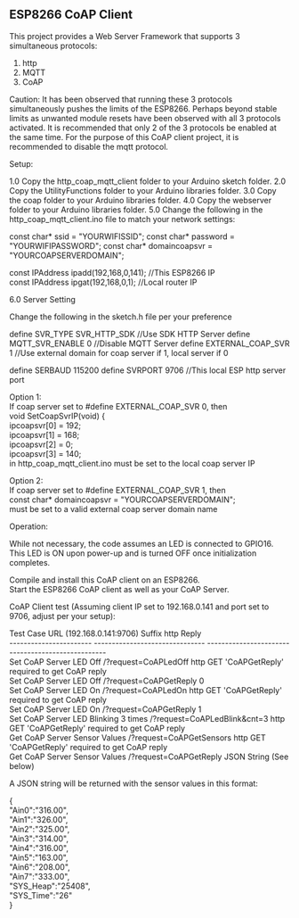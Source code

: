 <h2><strong>ESP8266 CoAP Client</strong></h2>

This project provides a Web Server Framework that supports 3 simultaneous protocols:

1. http
2. MQTT
3. CoAP

Caution: It has been observed that running these 3 protocols simultaneously pushes the limits
of the ESP8266. Perhaps beyond stable limits as unwanted module resets have been observed with
all 3 protocols activated. It is recommended that only 2 of the 3 protocols be enabled at the 
same time. For the purpose of this CoAP client project, it is recommended to disable the mqtt protocol.


Setup:

1.0 Copy the http_coap_mqtt_client folder to your Arduino sketch folder.
2.0 Copy the UtilityFunctions folder to your Arduino libraries folder.
3.0 Copy the coap folder to your Arduino libraries folder.
4.0 Copy the webserver folder to your Arduino libraries folder.
5.0 Change the following in the http_coap_mqtt_client.ino file to match your network settings:

const char* ssid          = "YOURWIFISSID";
const char* password      = "YOURWIFIPASSWORD";
const char* domaincoapsvr = "YOURCOAPSERVERDOMAIN";

const IPAddress  ipadd(192,168,0,141);  //This ESP8266 IP   
const IPAddress  ipgat(192,168,0,1);    //Local router IP      

6.0 Server Setting

Change the following in the sketch.h file per your preference

define SVR_TYPE SVR_HTTP_SDK      //Use SDK HTTP Server
define MQTT_SVR_ENABLE 0          //Disable MQTT Server
define EXTERNAL_COAP_SVR 1        //Use external domain for coap server if 1, local server if 0

define SERBAUD 115200
define SVRPORT 9706               //This local ESP http server port

Option 1:<br> 
If coap server set to #define EXTERNAL_COAP_SVR 0, then<br> 
void SetCoapSvrIP(void) {<br>
    ipcoapsvr[0]  = 192;<br>
    ipcoapsvr[1]  = 168;<br>
    ipcoapsvr[2]  = 0;<br>
    ipcoapsvr[3]  = 140;<br>
in http_coap_mqtt_client.ino must be set to the local coap server IP<br>

Option 2:<br> 
If coap server set to #define EXTERNAL_COAP_SVR 1, then<br> 
const char* domaincoapsvr = "YOURCOAPSERVERDOMAIN";<br>
must be set to a valid external coap server domain name<br>

Operation:

While not necessary, the code assumes an LED is connected to GPIO16. This LED is ON upon 
power-up and is turned OFF once initialization completes.

Compile and install this CoAP client on an ESP8266.<br> 
Start the ESP8266 CoAP client as well as your CoAP Server.

CoAP Client test (Assuming client IP set to 192.168.0.141 and port set to 9706, adjust per your setup):


Test Case                             URL (192.168.0.141:9706) Suffix	http Reply<br>
-----------------------               -------------------------------   --------------------------------------------------<br>
Set CoAP Server LED Off	              /?request=CoAPLedOff	            http GET 'CoAPGetReply' required to get CoAP reply<br>
Set CoAP Server LED Off	              /?request=CoAPGetReply	        0<br>
Set CoAP Server LED On	              /?request=CoAPLedOn	            http GET 'CoAPGetReply' required to get CoAP reply<br>
Set CoAP Server LED On	              /?request=CoAPGetReply	        1<br>
Set CoAP Server LED Blinking 3 times  /?request=CoAPLedBlink&cnt=3	    http GET 'CoAPGetReply' required to get CoAP reply<br>
Get CoAP Server Sensor Values	      /?request=CoAPGetSensors	        http GET 'CoAPGetReply' required to get CoAP reply<br>
Get CoAP Server Sensor Values	      /?request=CoAPGetReply	        JSON String (See below)<br>


A JSON string will be returned with the sensor values in this format:

{<br>
"Ain0":"316.00",<br>
"Ain1":"326.00",<br>
"Ain2":"325.00",<br>
"Ain3":"314.00",<br>
"Ain4":"316.00",<br>
"Ain5":"163.00",<br>
"Ain6":"208.00",<br>
"Ain7":"333.00",<br>
"SYS_Heap":"25408",<br>
"SYS_Time":"26"<br>
}<br>

